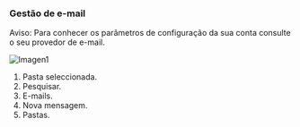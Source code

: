 ### Gestão de e-mail

Aviso: Para conhecer os parâmetros de configuração da sua conta consulte o seu provedor de e-mail.

![Imagen1](http://static.energysistem.com/images/manuals/42499/56dd9e8b07d4b.jpg)


1. Pasta seleccionada.
2. Pesquisar.
3. E-mails.
4. Nova mensagem.
5. Pastas.
